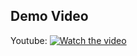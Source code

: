 ## Demo Video

Youtube:
[![Watch the video](https://img.youtube.com/vi/29nhVNdPi6o/0.jpg)](https://youtu.be/29nhVNdPi6o)

